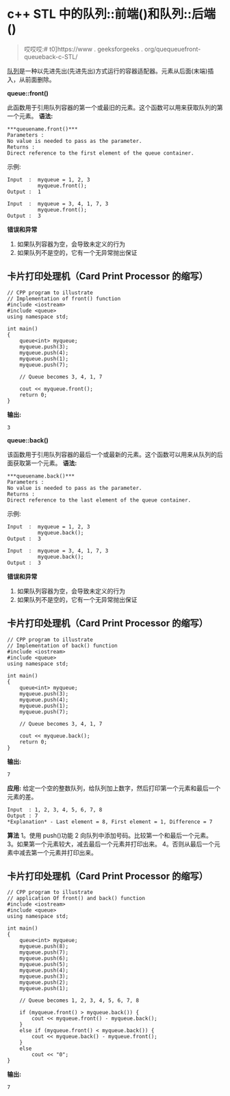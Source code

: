 # c++ STL 中的队列::前端()和队列::后端()

> 哎哎哎:# t0]https://www . geeksforgeeks . org/quequeuefront-queueback-c-STL/

[队列](https://www.geeksforgeeks.org/queue-cpp-stl/)是一种以先进先出(先进先出)方式运行的容器适配器。元素从后面(末端)插入，从前面删除。

**queue::front()**

此函数用于引用队列容器的第一个或最旧的元素。这个函数可以用来获取队列的第一个元素。
**语法:**

```
***queuename.front()***
Parameters :
No value is needed to pass as the parameter.
Returns :
Direct reference to the first element of the queue container.
```

示例:

```
Input  :  myqueue = 1, 2, 3
          myqueue.front();
Output :  1

Input  :  myqueue = 3, 4, 1, 7, 3
          myqueue.front();
Output :  3
```

**错误和异常**

1.  如果队列容器为空，会导致未定义的行为
2.  如果队列不是空的，它有一个无异常抛出保证

## 卡片打印处理机（Card Print Processor 的缩写）

```
// CPP program to illustrate
// Implementation of front() function
#include <iostream>
#include <queue>
using namespace std;

int main()
{
    queue<int> myqueue;
    myqueue.push(3);
    myqueue.push(4);
    myqueue.push(1);
    myqueue.push(7);

    // Queue becomes 3, 4, 1, 7

    cout << myqueue.front();
    return 0;
}
```

**输出:**

```
3
```

**queue::back()**

该函数用于引用队列容器的最后一个或最新的元素。这个函数可以用来从队列的后面获取第一个元素。
**语法:**

```
***queuename.back()***
Parameters :
No value is needed to pass as the parameter.
Returns :
Direct reference to the last element of the queue container.
```

示例:

```
Input  :  myqueue = 1, 2, 3
          myqueue.back();
Output :  3

Input  :  myqueue = 3, 4, 1, 7, 3
          myqueue.back();
Output :  3
```

**错误和异常**

1.  如果队列容器为空，会导致未定义的行为
2.  如果队列不是空的，它有一个无异常抛出保证

## 卡片打印处理机（Card Print Processor 的缩写）

```
// CPP program to illustrate
// Implementation of back() function
#include <iostream>
#include <queue>
using namespace std;

int main()
{
    queue<int> myqueue;
    myqueue.push(3);
    myqueue.push(4);
    myqueue.push(1);
    myqueue.push(7);

    // Queue becomes 3, 4, 1, 7

    cout << myqueue.back();
    return 0;
}
```

**输出:**

```
7
```

**应用:**
给定一个空的整数队列，给队列加上数字，然后打印第一个元素和最后一个元素的差。

```
Input  : 1, 2, 3, 4, 5, 6, 7, 8
Output : 7
*Explanation* - Last element = 8, First element = 1, Difference = 7
```

**算法**
1。使用 push()功能
2 向队列中添加号码。比较第一个和最后一个元素。
3。如果第一个元素较大，减去最后一个元素并打印出来。
4。否则从最后一个元素中减去第一个元素并打印出来。

## 卡片打印处理机（Card Print Processor 的缩写）

```
// CPP program to illustrate
// application Of front() and back() function
#include <iostream>
#include <queue>
using namespace std;

int main()
{
    queue<int> myqueue;
    myqueue.push(8);
    myqueue.push(7);
    myqueue.push(6);
    myqueue.push(5);
    myqueue.push(4);
    myqueue.push(3);
    myqueue.push(2);
    myqueue.push(1);

    // Queue becomes 1, 2, 3, 4, 5, 6, 7, 8

    if (myqueue.front() > myqueue.back()) {
        cout << myqueue.front() - myqueue.back();
    }
    else if (myqueue.front() < myqueue.back()) {
        cout << myqueue.back() - myqueue.front();
    }
    else
        cout << "0";
}
```

**输出:**

```
7
```